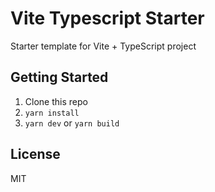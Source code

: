 # Vite Typescript Starter

Starter template for Vite + TypeScript project

## Getting Started

1. Clone this repo
2. `yarn install`
3. `yarn dev` or `yarn build`

## License

MIT
